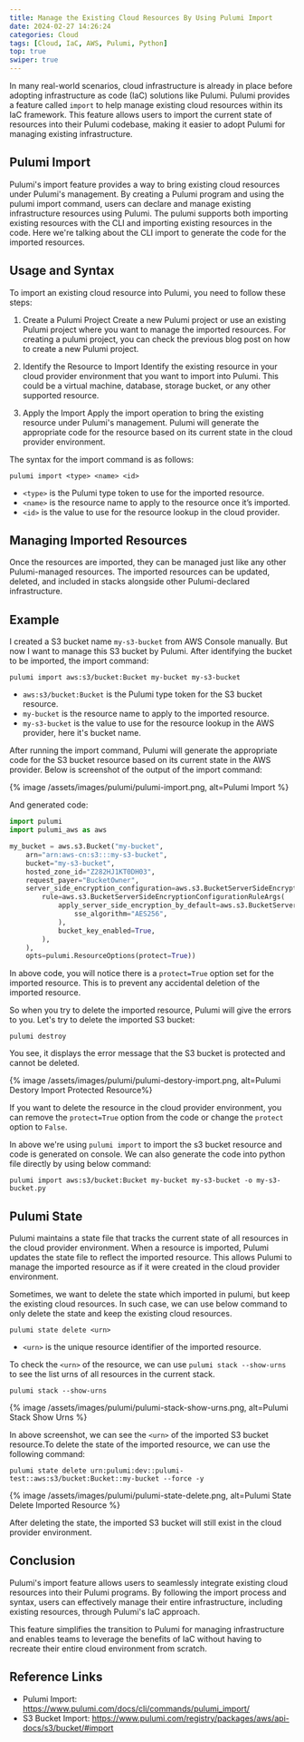 ```yaml
---
title: Manage the Existing Cloud Resources By Using Pulumi Import
date: 2024-02-27 14:26:24
categories: Cloud
tags: [Cloud, IaC, AWS, Pulumi, Python]
top: true
swiper: true
---
```


In many real-world scenarios, cloud infrastructure is already in place before adopting infrastructure as code (IaC) solutions like Pulumi. Pulumi provides a feature called `import` to help manage existing cloud resources within its IaC framework. This feature allows users to import the current state of resources into their Pulumi codebase, making it easier to adopt Pulumi for managing existing infrastructure.

## Pulumi Import
Pulumi's import feature provides a way to bring existing cloud resources under Pulumi's management. By creating a Pulumi program and using the pulumi import command, users can declare and manage existing infrastructure resources using Pulumi. The pulumi supports both importing existing resources with the CLI and importing existing resources in the code. Here we're talking about the CLI import to generate the code for the imported resources. 

## Usage and Syntax
To import an existing cloud resource into Pulumi, you need to follow these steps:

1. Create a Pulumi Project
Create a new Pulumi project or use an existing Pulumi project where you want to manage the imported resources. For creating a pulumi project, you can check the previous blog post on how to create a new Pulumi project.

2. Identify the Resource to Import
Identify the existing resource in your cloud provider environment that you want to import into Pulumi. This could be a virtual machine, database, storage bucket, or any other supported resource.

3. Apply the Import
Apply the import operation to bring the existing resource under Pulumi's management. Pulumi will generate the appropriate code for the resource based on its current state in the cloud provider environment.

The syntax for the import command is as follows:

``` shell
pulumi import <type> <name> <id>
```

- `<type>` is the Pulumi type token to use for the imported resource.
- `<name>` is the resource name to apply to the resource once it’s imported.
- `<id>` is the value to use for the resource lookup in the cloud provider.

## Managing Imported Resources
Once the resources are imported, they can be managed just like any other Pulumi-managed resources. The imported resources can be updated, deleted, and included in stacks alongside other Pulumi-declared infrastructure.

## Example
I created a S3 bucket name `my-s3-bucket` from AWS Console manually. But now I want to manage this S3 bucket by Pulumi. After identifying the bucket to be imported, the import command:

``` shell
pulumi import aws:s3/bucket:Bucket my-bucket my-s3-bucket
```

- `aws:s3/bucket:Bucket` is the Pulumi type token for the S3 bucket resource.
- `my-bucket` is the resource name to apply to the imported resource.
- `my-s3-bucket` is the value to use for the resource lookup in the AWS provider, here it's bucket name.

After running the import command, Pulumi will generate the appropriate code for the S3 bucket resource based on its current state in the AWS provider. Below is screenshot of the output of the import command:

{% image /assets/images/pulumi/pulumi-import.png, alt=Pulumi Import %}

And generated code:

``` python 
import pulumi
import pulumi_aws as aws

my_bucket = aws.s3.Bucket("my-bucket",
    arn="arn:aws-cn:s3:::my-s3-bucket",
    bucket="my-s3-bucket",
    hosted_zone_id="Z282HJ1KT0DH03",
    request_payer="BucketOwner",
    server_side_encryption_configuration=aws.s3.BucketServerSideEncryptionConfigurationArgs(
        rule=aws.s3.BucketServerSideEncryptionConfigurationRuleArgs(
            apply_server_side_encryption_by_default=aws.s3.BucketServerSideEncryptionConfigurationRuleApplyServerSideEncryptionByDefaultArgs(
                sse_algorithm="AES256",
            ),
            bucket_key_enabled=True,
        ),
    ),
    opts=pulumi.ResourceOptions(protect=True))
``` 

In above code, you will notice there is a `protect=True` option set for the imported resource. This is to prevent any accidental deletion of the imported resource.

So when you try to delete the imported resource, Pulumi will give the errors to you. Let's try to delete the imported S3 bucket:

``` shell
pulumi destroy
```

You see, it displays the error message that the S3 bucket is protected and cannot be deleted.

{% image /assets/images/pulumi/pulumi-destory-import.png, alt=Pulumi Destory Import Protected Resource%}

If you want to delete the resource in the cloud provider environment, you can remove the `protect=True` option from the code or change the `protect` option to `False`.

In above we're using `pulumi import` to import the s3 bucket resource and code is generated on console. We can also generate the code into python file directly by using below command:

``` shell
pulumi import aws:s3/bucket:Bucket my-bucket my-s3-bucket -o my-s3-bucket.py
```

## Pulumi State
Pulumi maintains a state file that tracks the current state of all resources in the cloud provider environment. When a resource is imported, Pulumi updates the state file to reflect the imported resource. This allows Pulumi to manage the imported resource as if it were created in the cloud provider environment.

Sometimes, we want to delete the state which imported in pulumi, but keep the existing cloud resources. In such case, we can use below command to only delete the state and keep the existing cloud resources.

``` shell
pulumi state delete <urn>
```

- `<urn>` is the unique resource identifier of the imported resource.

To check the `<urn>` of the resource, we can use `pulumi stack --show-urns` to see the list urns of all resources in the current stack.

``` shell
pulumi stack --show-urns
```

{% image /assets/images/pulumi/pulumi-stack-show-urns.png, alt=Pulumi Stack Show Urns %}

In above screenshot, we can see the `<urn>` of the imported S3 bucket resource.To delete the state of the imported resource, we can use the following command:

``` shell
pulumi state delete urn:pulumi:dev::pulumi-test::aws:s3/bucket:Bucket::my-bucket --force -y
```

{% image /assets/images/pulumi/pulumi-state-delete.png, alt=Pulumi State Delete Imported Resource %}

After deleting the state, the imported S3 bucket will still exist in the cloud provider environment.

## Conclusion
Pulumi's import feature allows users to seamlessly integrate existing cloud resources into their Pulumi programs. By following the import process and syntax, users can effectively manage their entire infrastructure, including existing resources, through Pulumi's IaC approach.

This feature simplifies the transition to Pulumi for managing infrastructure and enables teams to leverage the benefits of IaC without having to recreate their entire cloud environment from scratch.

## Reference Links
- Pulumi Import: https://www.pulumi.com/docs/cli/commands/pulumi_import/
- S3 Bucket Import: https://www.pulumi.com/registry/packages/aws/api-docs/s3/bucket/#import